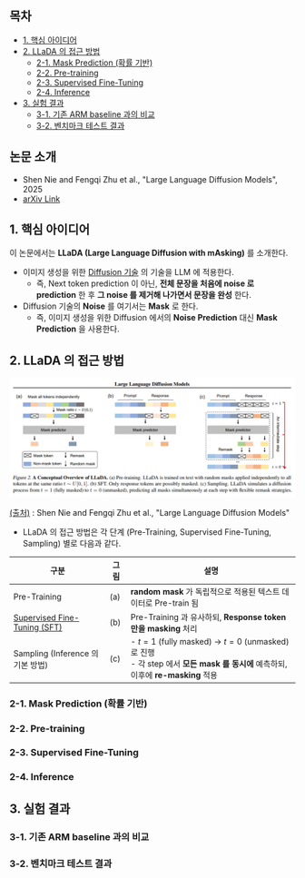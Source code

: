 ## 목차

* [1. 핵심 아이디어](#1-핵심-아이디어)
* [2. LLaDA 의 접근 방법](#2-llada-의-접근-방법)
  * [2-1. Mask Prediction (확률 기반)](#2-1-mask-prediction-확률-기반)
  * [2-2. Pre-training](#2-2-pre-training)
  * [2-3. Supervised Fine-Tuning](#2-3-supervised-fine-tuning)
  * [2-4. Inference](#2-4-inference)
* [3. 실험 결과](#3-실험-결과)
  * [3-1. 기존 ARM baseline 과의 비교](#3-1-기존-arm-baseline-과의-비교)
  * [3-2. 벤치마크 테스트 결과](#3-2-벤치마크-테스트-결과)

## 논문 소개

* Shen Nie and Fengqi Zhu et al., "Large Language Diffusion Models", 2025
* [arXiv Link](https://arxiv.org/pdf/2502.09992)

## 1. 핵심 아이디어

이 논문에서는 **LLaDA (Large Language Diffusion with mAsking)** 를 소개한다.

* 이미지 생성을 위한 [Diffusion 기술](../../Generative%20AI/Basics_Diffusion%20Model.md) 의 기술을 LLM 에 적용한다.
  * 즉, Next token prediction 이 아닌, **전체 문장을 처음에 noise 로 prediction** 한 후 **그 noise 를 제거해 나가면서 문장을 완성** 한다.
* Diffusion 기술의 **Noise** 를 여기서는 **Mask** 로 한다.
  * 즉, 이미지 생성을 위한 Diffusion 에서의 **Noise Prediction** 대신 **Mask Prediction** 을 사용한다.

## 2. LLaDA 의 접근 방법

![image](../images/LLaDA_1.PNG)

[(출처)](https://arxiv.org/pdf/2502.09992) : Shen Nie and Fengqi Zhu et al., "Large Language Diffusion Models"

* LLaDA 의 접근 방법은 각 단계 (Pre-Training, Supervised Fine-Tuning, Sampling) 별로 다음과 같다.

| 구분                                                                                                                                                        | 그림  | 설명                                                                                                          |
|-----------------------------------------------------------------------------------------------------------------------------------------------------------|-----|-------------------------------------------------------------------------------------------------------------|
| Pre-Training                                                                                                                                              | (a) | **random mask** 가 독립적으로 적용된 텍스트 데이터로 Pre-train 됨                                                            |
| [Supervised Fine-Tuning (SFT)](https://github.com/WannaBeSuperteur/AI-study/blob/main/AI%20Basics/LLM%20Basics/LLM_%EA%B8%B0%EC%B4%88_Fine_Tuning_SFT.md) | (b) | Pre-Training 과 유사하되, **Response token 만을 masking** 처리                                                       |
| Sampling (Inference 의 기본 방법)                                                                                                                              | (c) | - $t=1$ (fully masked) → $t=0$ (unmasked) 로 진행<br>- 각 step 에서 **모든 mask 를 동시에** 예측하되, 이후에 **re-masking** 적용 |

### 2-1. Mask Prediction (확률 기반)

### 2-2. Pre-training

### 2-3. Supervised Fine-Tuning

### 2-4. Inference

## 3. 실험 결과

### 3-1. 기존 ARM baseline 과의 비교

### 3-2. 벤치마크 테스트 결과
